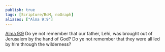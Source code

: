 ```yaml
---
publish: true
tags: [Scripture/BoM, noGraph]
aliases: ["Alma 9:9"]
---
```

[Alma 9:9](https://churchofjesuschrist.org/study/scriptures/bofm/alma/9?lang=eng&id=p9#p9) Do ye not remember that our father, Lehi, was brought out of Jerusalem by the hand of God? Do ye not remember that they were all led by him through the wilderness?
